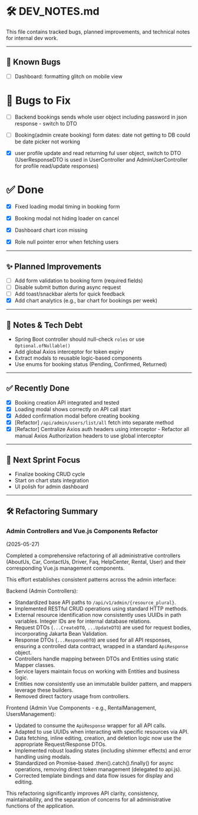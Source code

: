 # 🛠️ DEV_NOTES.md

This file contains tracked bugs, planned improvements, and technical notes for internal dev work.

---

## 🐛 Known Bugs

- [ ] Dashboard: formatting glitch on mobile view

# 🐛 Bugs to Fix
- [ ] Backend bookings sends whole user object including password in json response - switch to DTO
- [ ] Booking(admin create booking) form dates: date not getting to DB could be date picker not working 
- [x] user profile update and read returning ful user object, switch to DTO (UserResponseDTO is used in UserController and AdminUserController for profile read/update responses)


# ✅ Done
- [x] Fixed loading modal timing in booking form
- [x] Booking modal not hiding loader on cancel
- [x] Dashboard chart icon missing
- [x] Role null pointer error when fetching users


---

## ✨ Planned Improvements

- [ ] Add form validation to booking form (required fields)
- [ ] Disable submit button during async request
- [ ] Add toast/snackbar alerts for quick feedback
- [x] Add chart analytics (e.g., bar chart for bookings per week)

---

## 📌 Notes & Tech Debt

- Spring Boot controller should null-check `roles` or use `Optional.ofNullable()`
- Add global Axios interceptor for token expiry
- Extract modals to reusable logic-based components
- Use enums for booking status (Pending, Confirmed, Returned)

---

## ✅ Recently Done

- [x] Booking creation API integrated and tested
- [x] Loading modal shows correctly on API call start
- [x] Added confirmation modal before creating booking
- [x] [Refactor] `/api/admin/users/list/all` fetch into separate method
- [x] [Refactor] Centralize Axios auth headers using interceptor - Refactor all manual Axios Authorization headers to use global interceptor

---

## 📅 Next Sprint Focus

- Finalize booking CRUD cycle
- Start on chart stats integration
- UI polish for admin dashboard

---



## 🛠️ Refactoring Summary
### Admin Controllers and Vue.js Components Refactor
(2025-05-27)


Completed a comprehensive refactoring of all administrative controllers
(AboutUs, Car, ContactUs, Driver, Faq, HelpCenter, Rental, User)
and their corresponding Vue.js management components.

This effort establishes consistent patterns across the admin interface:

Backend (Admin Controllers):
- Standardized base API paths to `/api/v1/admin/{resource_plural}`.
- Implemented RESTful CRUD operations using standard HTTP methods.
- External resource identification now consistently uses UUIDs in path
  variables. Integer IDs are for internal database relations.
- Request DTOs (`...CreateDTO`, `...UpdateDTO`) are used for request
  bodies, incorporating Jakarta Bean Validation.
- Response DTOs (`...ResponseDTO`) are used for all API responses,
  ensuring a controlled data contract, wrapped in a standard
  `ApiResponse` object.
- Controllers handle mapping between DTOs and Entities using static
  Mapper classes.
- Service layers maintain focus on working with Entities and business logic.
- Entities now consistently use an immutable builder pattern, and
  mappers leverage these builders.
- Removed direct factory usage from controllers.

Frontend (Admin Vue Components - e.g., RentalManagement, UsersManagement):
- Updated to consume the `ApiResponse` wrapper for all API calls.
- Adapted to use UUIDs when interacting with specific resources via API.
- Data fetching, inline editing, creation, and deletion logic now use
  the appropriate Request/Response DTOs.
- Implemented robust loading states (including shimmer effects) and
  error handling using modals.
- Standardized on Promise-based .then().catch().finally() for async
  operations, removing direct token management (delegated to api.js).
- Corrected template bindings and data flow issues for display and editing.

This refactoring significantly improves API clarity, consistency,
maintainability, and the separation of concerns for all administrative
functions of the application.